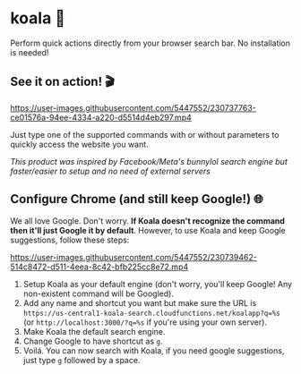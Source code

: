 # koala 🐨
Perform quick actions directly from your browser search bar. No installation is needed!

## See it on action! 🎬

https://user-images.githubusercontent.com/5447552/230737763-ce01576a-94ee-4334-a220-d5514d4eb297.mp4

Just type one of the supported commands with or without parameters to quickly access the website you want.

*This product was inspired by Facebook/Meta's bunnylol search engine but faster/easier to setup and no need of external servers*

## Configure Chrome (and still keep Google!) 🌐

We all love Google. Don't worry. **If Koala doesn't recognize the command then it'll just Google it by default**. However, to use Koala and keep Google suggestions, follow these steps:

https://user-images.githubusercontent.com/5447552/230739462-514c8472-d511-4eea-8c42-bfb225cc8e72.mp4

1. Setup Koala as your default engine (don't worry, you'll keep Google! Any non-existent command will be Googled).
  1. Add any name and shortcut you want but make sure the URL is `https://us-central1-koala-search.cloudfunctions.net/koalapp?q=%s` (or `http://localhost:3000/?q=%s` if you're using your own server).
  1. Make Koala the default search engine.
1. Change Google to have shortcut as `g`.
1. Voilá. You can now search with Koala, if you need google suggestions, just type `g` followed by a space.
